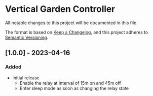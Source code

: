 # Vertical Garden Controller
All notable changes to this project will be documented in this file.

The format is based on [Keep a Changelog](https://keepachangelog.com/en/1.0.0/),
and this project adheres to [Semantic Versioning](https://semver.org/spec/v2.0.0.html).

## [1.0.0] - 2023-04-16
### Added
- Initial release
  - Enable the relay at interval of 15m on and 45m off
  - Enter sleep mode as soon as changing the relay state
